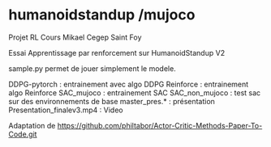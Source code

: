 # humanoidstandup /mujoco
Projet RL Cours Mikael
Cegep Saint Foy

Essai Apprentissage par renforcement sur HumanoidStandup V2

sample.py permet de jouer simplement le modele.

DDPG-pytorch : entrainement avec algo DDPG
Reinforce : entrainement algo Reinforce
SAC_mujoco : entrainement SAC
SAC_non_mujoco : test sac sur des environnements de base
master_pres.* : présentation
Presentation_finalev3.mp4 : Video


Adaptation de https://github.com/philtabor/Actor-Critic-Methods-Paper-To-Code.git
